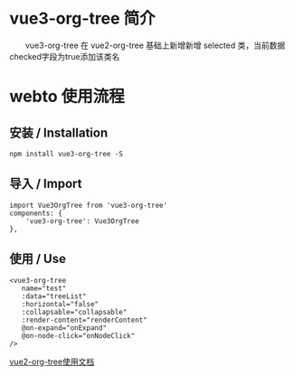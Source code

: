 # vue3-org-tree 简介

&emsp;&emsp;vue3-org-tree 在 vue2-org-tree 基础上新增新增 selected 类，当前数据checked字段为true添加该类名


# webto 使用流程

## 安装 / Installation

```
npm install vue3-org-tree -S
```

## 导入 / Import

```
import Vue3OrgTree from 'vue3-org-tree'
components: {
    'vue3-org-tree': Vue3OrgTree
},
```

## 使用 / Use

```
<vue3-org-tree
   name="test"
   :data="treeList"
   :horizontal="false"
   :collapsable="collapsable"
   :render-content="renderContent"
   @on-expand="onExpand"
   @on-node-click="onNodeClick"
/>
```
[vue2-org-tree使用文档](http://www.mamicode.com/info-detail-2964091.html)

